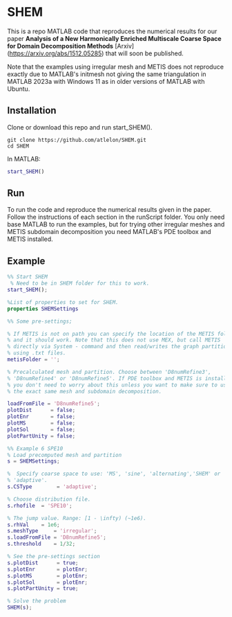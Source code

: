 # SHEM

This is a repo MATLAB code that reproduces the numerical results for our paper **Analysis of a New Harmonically Enriched Multiscale Coarse Space for Domain Decomposition Methods**  [Arxiv] (https://arxiv.org/abs/1512.05285) that will soon be published. 

Note that the examples using irregular mesh and METIS does not reproduce exactly due to MATLAB's initmesh not giving the same triangulation in MATLAB 2023a with Windows 11 as in older versions of MATLAB with Ubuntu. 

## Installation
Clone or download this repo and run start_SHEM().
```
git clone https://github.com/atlelon/SHEM.git
cd SHEM
```
In MATLAB:
```matlab
start_SHEM()
```
## Run
To run the code and reproduce the numerical results given in the paper. Follow the instructions of each section in the runScript folder. You only need base MATLAB to run the examples, but for trying other irregular meshes and METIS subdomain decomposition you need MATLAB's PDE toolbox and METIS installed.

## Example 
```matlab
%% Start SHEM
 % Need to be in SHEM folder for this to work.
start_SHEM();

%List of properties to set for SHEM.
properties SHEMSettings

%% Some pre-settings;

% If METIS is not on path you can specify the location of the METIS folder
% and it should work. Note that this does not use MEX, but call METIS 
% directly via System - command and then read/writes the graph partitioning
% using .txt files.
metisFolder = '';

% Precalculated mesh and partition. Choose between 'D8numRefine3',
% 'D8numRefine4' or 'D8numRefine5'. If PDE toolbox and METIS is installed
% you don't need to worry about this unless you want to make sure to use
% the exact same mesh and subdomain decomposition.

loadFromFile = 'D8numRefine5'; 
plotDist      = false;
plotEnr       = false;
plotMS        = false;
plotSol       = false;
plotPartUnity = false;

%% Example 6 SPE10
% Load precomputed mesh and partition
s = SHEMSettings; 

%  Specify coarse space to use: 'MS', 'sine', 'alternating','SHEM' or  
% 'adaptive'. 
s.CSType        = 'adaptive'; 

% Choose distribution file.
s.rhofile  = 'SPE10';     

% The jump value. Range: [1 - \infty) (~1e6).
s.rhVal    = 1e6;      
s.meshType     = 'irregular'; 
s.loadFromFile = 'D8numRefine5';
s.threshold    = 1/32;

% See the pre-settings section
s.plotDist      = true; 
s.plotEnr       = plotEnr;
s.plotMS        = plotEnr;
s.plotSol       = plotEnr;
s.plotPartUnity = true;

% Solve the problem
SHEM(s);
```

